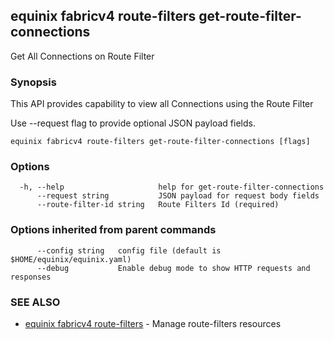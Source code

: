 ## equinix fabricv4 route-filters get-route-filter-connections

Get All Connections on Route Filter

### Synopsis

This API provides capability to view all Connections using the Route Filter

Use --request flag to provide optional JSON payload fields.

```
equinix fabricv4 route-filters get-route-filter-connections [flags]
```

### Options

```
  -h, --help                     help for get-route-filter-connections
      --request string           JSON payload for request body fields
      --route-filter-id string   Route Filters Id (required)
```

### Options inherited from parent commands

```
      --config string   config file (default is $HOME/equinix/equinix.yaml)
      --debug           Enable debug mode to show HTTP requests and responses
```

### SEE ALSO

* [equinix fabricv4 route-filters](equinix_fabricv4_route-filters.md)	 - Manage route-filters resources

